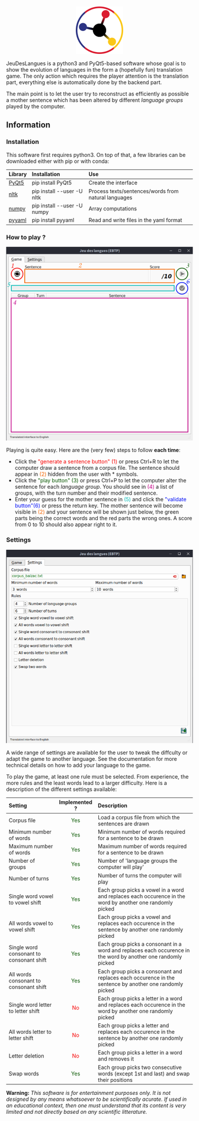 <p align="center"><img src="icon.png"></p>

JeuDesLangues is a python3 and PyQt5-based software whose goal is to show the evolution of languages in the form a (hopefully fun) translation game. The only action which requires the player attention is the translation part, everything else is automatically done by the backend part.

The main point is to let the user try to reconstruct as efficiently as possible a mother sentence which has been altered by different _language groups_ played by the computer. 

## Information

### Installation

This software first requires python3. On top of that, a few libraries can be downloaded either with pip or with conda:

Library | Installation | Use
:-      | :-           | :-
[PyQt5](https://www.riverbankcomputing.com/software/pyqt/) | pip install PyQt5           | Create the interface
[nltk](https://www.nltk.org)                               | pip install --user -U nltk  | Process texts/sentences/words from natural languages
[numpy](https://numpy.org/)                                | pip install --user -U numpy | Array computations
[pyyaml](https://pyyaml.org/)                              | pip install pyyaml          | Read and write files in the yaml format

### How to play ?

<p align="center"><img src="readme/interface.png"></p>

Playing is quite easy. Here are the (very few) steps to follow __each time__:

* Click the <span style="color:#f60000ff">"generate a sentence button" (1)</span> or press Ctrl+R to let the computer draw a sentence from a corpus file. The sentence should appear in <span style="color:#f66500ff">(2)</span> hidden from the user with * symbols.
* Click the <span style="color:#085700ff">"play button" (3)</span> or press Ctrl+P to let the computer alter the sentence for each _language group_. You should see in <span style="color:#c40088ff">(4)</span> a list of groups, with the turn number and their modified sentence.
* Enter your guess for the mother sentence in <span style="color:#00b9b5ff">(5)</span> and click the <span style="color:#000df6ff">"validate button"(6)</span> or press the return key. The mother sentence will become visible in <span style="color:#f66500ff">(2)</span> and your sentence will be shown just below, the green parts being the correct words and the red parts the wrong ones. A score from 0 to 10 should also appear right to it.

### Settings

<p align="center"><img src="readme/settings.png"></p>

A wide range of settings are available for the user to tweak the diffculty or adapt the game to another language. See the documentation for more technical details on how to add your language to the game.

To play the game, at least one rule must be selected. From experience, the more rules and the least words lead to a larger difficulty. Here is a description of the different settings available:

Setting | Implemented ? | Description
:-      | :-:           | :-
Corpus file                              | <span style="color:#085700ff">Yes</span> | Load a corpus file from which the sentences are drawn
Minimum number of words                  | <span style="color:#085700ff">Yes</span> | Minimum number of words required for a sentence to be drawn
Maximum number of words                  | <span style="color:#085700ff">Yes</span> | Maximum number of words required for a sentence to be drawn
Number of groups                         | <span style="color:#085700ff">Yes</span> | Number of 'language groups the computer will play'
Number of turns                          | <span style="color:#085700ff">Yes</span> | Number of turns the computer will play
Single word vowel to vowel shift         | <span style="color:#085700ff">Yes</span> | Each group picks a vowel in a word and replaces each occurence in the word by another one randomly picked
All words vowel to vowel shift           | <span style="color:#085700ff">Yes</span> | Each group picks a vowel and replaces each occurence in the sentence by another one randomly picked
Single word consonant to consonant shift | <span style="color:#085700ff">Yes</span> | Each group picks a consonant in a word and replaces each occurence in the word by another one randomly picked
All words consonant to consonant shift   | <span style="color:#085700ff">Yes</span> | Each group picks a consonant and replaces each occurence in the sentence by another one randomly picked
Single word letter to letter shift       | <span style="color:#f60000ff">No</span>  | Each group picks a letter in a word and replaces each occurence in the word by another one randomly picked
All words letter to letter shift         | <span style="color:#f60000ff">No</span>  | Each group picks a letter and replaces each occurence in the sentence by another one randomly picked
Letter deletion                          | <span style="color:#f60000ff">No</span>  | Each group picks a letter in a word and removes it
Swap words                               | <span style="color:#085700ff">Yes</span> | Each group picks two consecutive words (except 1st and last) and swap their positions

__Warning:__ _This software is for entertainment purposes only. It is not designed by any means whatsoever to be scientifically acurate. If used in an educational context, then one must understand that its content is very limited and not directly based on any scientific litterature._
